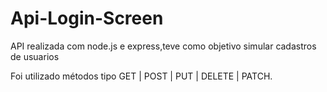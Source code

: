 <h1> Api-Login-Screen </h1>

<p>API realizada com node.js e express,teve como objetivo simular cadastros de usuarios</p>

<p> Foi utilizado métodos tipo GET | POST | PUT | DELETE | PATCH.</p>


<p></p>